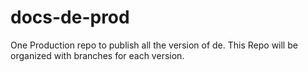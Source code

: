 # docs-de-prod
One Production repo to publish all the version of de. This Repo will be organized with branches for each version.
